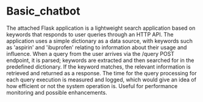 # Basic_chatbot
The attached Flask application is a lightweight search application based on keywords that responds to user queries through an HTTP API. The application uses a simple dictionary as a data source, with keywords such as 'aspirin' and 'ibuprofen' relating to information about their usage and influence. When a query from the user arrives via the /query POST endpoint, it is parsed; keywords are extracted and then searched for in the predefined dictionary. If the keyword matches, the relevant information is retrieved and returned as a response. The time for the query processing for each query execution is measured and logged, which would give an idea of how efficient or not the system operation is. Useful for performance monitoring and possible enhancements.
